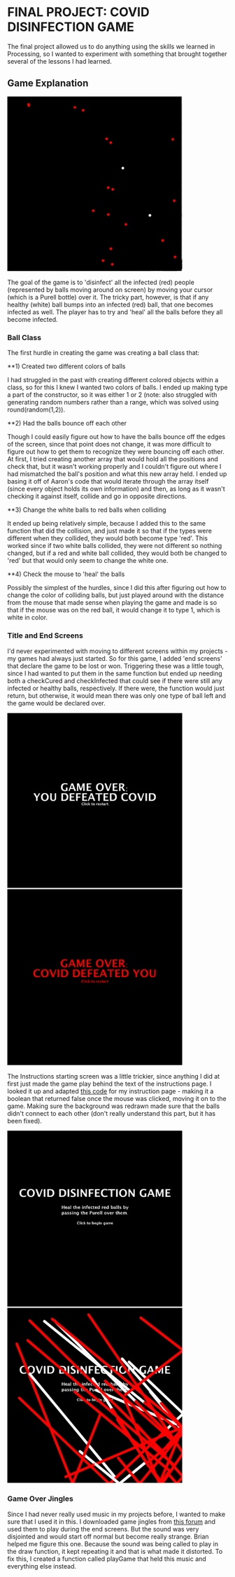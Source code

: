 # FINAL PROJECT: COVID DISINFECTION GAME

The final project allowed us to do anything using the skills we learned in Processing, so I wanted to experiment with something that brought together several of the lessons I had learned.

## Game Explanation

<img src="game.png" alt="game" width="400">

The goal of the game is to 'disinfect' all the infected (red) people (represented by balls moving around on screen) by moving your cursor (which is a Purell bottle) over it. The tricky part, however, is that if any healthy (white) ball bumps into an infected (red) ball, that one becomes infected as well. The player has to try and 'heal' all the balls before they all become infected.

### Ball Class

The first hurdle in creating the game was creating a ball class that:

**1) Created two different colors of balls

I had struggled in the past with creating different colored objects within a class, so for this I knew I wanted two colors of balls. I ended up making type a part of the constructor, so it was either 1 or 2 (note: also struggled with generating random numbers rather than a range, which was solved using round(random(1,2)). 

**2) Had the balls bounce off each other

Though I could easily figure out how to have the balls bounce off the edges of the screen, since that point does not change, it was more difficult to figure out how to get them to recognize they were bouncing off each other. At first, I tried creating another array that would hold all the positions and check that, but it wasn't working properly and I couldn't figure out where I had mismatched the ball's position and what this new array held. I ended up basing it off of Aaron's code that would iterate through the array itself (since every object holds its own information) and then, as long as it wasn't checking it against itself, collide and go in opposite directions.

**3) Change the white balls to red balls when colliding

It ended up being relatively simple, because I added this to the same function that did the collision, and just made it so that if the types were different when they collided, they would both become type 'red'. This worked since if two white balls collided, they were not different so nothing changed, but if a red and white ball collided, they would both be changed to 'red' but that would only seem to change the white one.

**4) Check the mouse to 'heal' the balls

Possibly the simplest of the hurdles, since I did this after figuring out how to change the color of colliding balls, but just played around with the distance from the mouse that made sense when playing the game and made is so that if the mouse was on the red ball, it would change it to type 1, which is white in color.


### Title and End Screens

I'd never experimented with moving to different screens within my projects - my games had always just started. So for this game, I added 'end screens' that declare the game to be lost or won. Triggering these was a little tough, since I had wanted to put them in the same function but ended up needing both a checkCured and checkInfected that could see if there were still any infected or healthy balls, respectively. If there were, the function would just return, but otherwise, it would mean there was only one type of ball left and the game would be declared over.

<img src="covidover.png" width="400"> <img src="gameover.png" width="400">

The Instructions starting screen was a little trickier, since anything I did at first just made the game play behind the text of the instructions page. I looked it up and adapted [this code](https://forum.processing.org/two/discussion/11615/how-to-make-an-instruction-scene-before-start-game) for my instruction page - making it a boolean that returned false once the mouse was clicked, moving it on to the game. Making sure the background was redrawn made sure that the balls didn't connect to each other (don't really understand this part, but it has been fixed).

<img src="instructions.png" width="400"> <img src="balls.png" width="400">


### Game Over Jingles

Since I had never really used music in my projects before, I wanted to make sure that I used it in this. I downloaded game jingles from [this forum](https://opengameart.org/content/69-game-over-jingles-pack) and used them to play during the end screens. But the sound was very disjointed and would start off normal but become really strange. Brian helped me figure this one. Because the sound was being called to play in the draw function, it kept repeating it and that is what made it distorted. To fix this, I created a function called playGame that held this music and everything else instead. 


